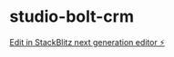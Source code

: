 # studio-bolt-crm

[Edit in StackBlitz next generation editor ⚡️](https://stackblitz.com/~/github.com/alexbonti/studio-bolt-crm)
